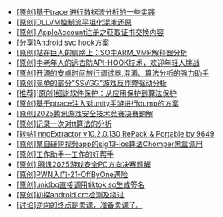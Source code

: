 + [[原创]基于trace 进行数据流分析的一些实践](https://bbs.kanxue.com/thread-285243.htm)
+ [[原创]OLLVM控制流平坦化混淆还原](https://bbs.kanxue.com/thread-286151.htm)
+ [[原创] AppleAccount注册之获取证书交换内容](https://bbs.kanxue.com/thread-285944.htm)
+ [[分享]Android svc hook方案](https://bbs.kanxue.com/thread-286308.htm)
+ [[原创]站在巨人的肩膀上：SO中ARM_VMP解释器分析](https://bbs.kanxue.com/thread-286451.htm)
+ [[原创]中老年人的远古防API-HOOK技术，欢迎年轻人挑战](https://bbs.kanxue.com/thread-286436.htm)
+ [[原创]开源的安卓时间旅行调试器,混淆、算法分析的强力助手](https://bbs.kanxue.com/thread-286457.htm)
+ [[原创]简单的部分"SSVGG"游戏反作弊驱动分析](https://bbs.kanxue.com/thread-286409.htm)
+ [[推荐][原创]细说软件保护：从应用保护到算法保护](https://bbs.kanxue.com/thread-284629.htm)
+ [[原创]基于ptrace注入对unity手游进行dump的方案](https://bbs.kanxue.com/thread-286222.htm)
+ [[原创]2025腾讯游戏安全技术竞赛决赛题解](https://bbs.kanxue.com/thread-286460.htm)
+ [[原创]记录一次对tt算法的分析](https://bbs.kanxue.com/thread-285955.htm)
+ [[转帖]InnoExtractor v10.2.0.130 RePack & Portable by 9649](https://bbs.kanxue.com/thread-286310.htm)
+ [[原创]某自研短视频app的sig13-ios算法Chomper黑盒调用](https://bbs.kanxue.com/thread-285666.htm)
+ [[原创]工作助手--工作的好帮手](https://bbs.kanxue.com/thread-286430.htm)
+ [[原创] 腾讯2025游戏安全PC方向决赛题解](https://bbs.kanxue.com/thread-286462.htm)
+ [[原创]PWN入门-21-OffByOne遇险](https://bbs.kanxue.com/thread-286461.htm)
+ [[原创]unidbg直接调用tiktok so生成签名](https://bbs.kanxue.com/thread-285623.htm)
+ [[原创]初探android crc检测及绕过](https://bbs.kanxue.com/thread-285790.htm)
+ [[讨论]逆向的终点是卖课，准备卖课了。](https://bbs.kanxue.com/thread-286427.htm)
